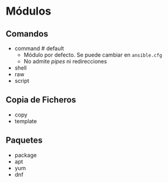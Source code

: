 # Módulos

## Comandos
- command # default
    - Módulo por defecto. Se puede cambiar en ```ansible.cfg```
    - No admite _pipes_ ni redirecciones
- shell
- raw
- script

## Copia de Ficheros
- copy
- template

## Paquetes
- package
- apt
- yum
- dnf